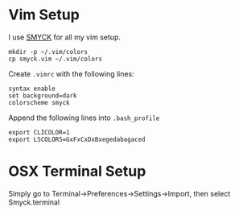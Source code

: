 Vim Setup
===

I use [SMYCK](http://color.smyck.org/ "SMYCK") for all my vim setup.

    mkdir -p ~/.vim/colors 
    cp smyck.vim ~/.vim/colors


Create `.vimrc` with the following lines:

    syntax enable
    set background=dark
    colorscheme smyck



Append the following lines into `.bash_profile`

    export CLICOLOR=1
    export LSCOLORS=GxFxCxDxBxegedabagaced




OSX Terminal Setup
===
Simply go to Terminal->Preferences->Settings->Import, then select Smyck.terminal




